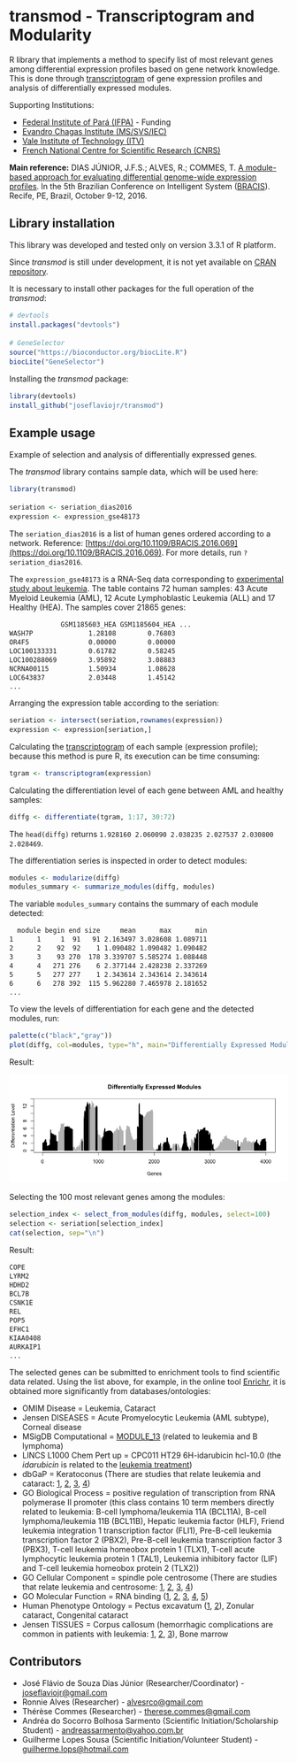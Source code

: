 
# transmod - Transcriptogram and Modularity

R library that implements a method to specify list of most relevant genes among differential expression profiles based on gene network knowledge. This is done through [transcriptogram](https://bmcgenomics.biomedcentral.com/articles/10.1186/1471-2164-15-1181) of gene expression profiles and analysis of differentially expressed modules.

Supporting Institutions:

* [Federal Institute of Pará (IFPA)](http://www.ifpa.edu.br/) - Funding
* [Evandro Chagas Institute (MS/SVS/IEC)](http://www.iec.gov.br/)
* [Vale Institute of Technology (ITV)](http://www.vale.com/itv/)
* [French National Centre for Scientific Research (CNRS)](http://www.cnrs.fr/)

**Main reference:** DIAS JÚNIOR, J.F.S.; ALVES, R.; COMMES, T. [A module-based approach for evaluating differential genome-wide expression profiles](https://doi.org/10.1109/BRACIS.2016.069). In the 5th Brazilian Conference on Intelligent System ([BRACIS](http://cin.ufpe.br/%7Ebracis2016/)). Recife, PE, Brazil, October 9-12, 2016.

## Library installation

This library was developed and tested only on version 3.3.1 of R platform.

Since *transmod* is still under development, it is not yet available on [CRAN repository](https://cran.r-project.org/).

It is necessary to install other packages for the full operation of the *transmod*:

``` R
# devtools
install.packages("devtools")

# GeneSelector
source("https://bioconductor.org/biocLite.R")
biocLite("GeneSelector")
```

Installing the *transmod* package:


``` R
library(devtools)
install_github("joseflaviojr/transmod")
```

## Example usage

Example of selection and analysis of differentially expressed genes.

The *transmod* library contains sample data, which will be used here:

``` R
library(transmod)

seriation <- seriation_dias2016
expression <- expression_gse48173
```

The `seriation_dias2016` is a list of human genes ordered according to a network. Reference: [https://doi.org/10.1109/BRACIS.2016.069](https://doi.org/10.1109/BRACIS.2016.069). For more details, run `?seriation_dias2016`.

The `expression_gse48173` is a RNA-Seq data corresponding to [experimental study about leukemia](https://www.ncbi.nlm.nih.gov/geo/query/acc.cgi?acc=GSE48173). The table contains 72 human samples: 43 Acute Myeloid Leukemia (AML), 12 Acute Lymphoblastic Leukemia (ALL) and 17 Healthy (HEA). The samples cover 21865 genes:

``` no-highlight
             GSM1185603_HEA GSM1185604_HEA ...
WASH7P              1.28108        0.76803
OR4F5               0.00000        0.00000
LOC100133331        0.61782        0.58245
LOC100288069        3.95892        3.08883
NCRNA00115          1.50934        1.08628
LOC643837           2.03448        1.45142
...
```

Arranging the expression table according to the seriation:

``` R
seriation <- intersect(seriation,rownames(expression))
expression <- expression[seriation,]
```

Calculating the [transcriptogram](https://bmcgenomics.biomedcentral.com/articles/10.1186/1471-2164-15-1181) of each sample (expression profile); because this method is pure R, its execution can be time consuming:

``` R
tgram <- transcriptogram(expression)
```

Calculating the differentiation level of each gene between AML and healthy samples:

``` R
diffg <- differentiate(tgram, 1:17, 30:72)
```

The `head(diffg)` returns `1.928160 2.060090 2.038235 2.027537 2.030800 2.028469`.

The differentiation series is inspected in order to detect modules:

``` R
modules <- modularize(diffg)
modules_summary <- summarize_modules(diffg, modules)
```

The variable `modules_summary` contains the summary of each module detected:

``` no-highlight
  module begin end size     mean      max      min
1      1     1  91   91 2.163497 3.028608 1.089711
2      2    92  92    1 1.090482 1.090482 1.090482
3      3    93 270  178 3.339707 5.585274 1.088448
4      4   271 276    6 2.377144 2.428238 2.337269
5      5   277 277    1 2.343614 2.343614 2.343614
6      6   278 392  115 5.962280 7.465978 2.181652
...
```

To view the levels of differentiation for each gene and the detected modules, run:

``` R
palette(c("black","gray"))
plot(diffg, col=modules, type="h", main="Differentially Expressed Modules", xlab="Genes", ylab="Differentiation Level")
```

Result:

![Image - Differentially Expressed Modules](https://github.com/joseflaviojr/transmod/raw/master/proj/example_modules.png)

Selecting the 100 most relevant genes among the modules:

``` R
selection_index <- select_from_modules(diffg, modules, select=100)
selection <- seriation[selection_index]
cat(selection, sep="\n")
```

Result:

``` no-highlight
COPE
LYRM2
HDHD2
BCL7B
CSNK1E
REL
POP5
EFHC1
KIAA0408
AURKAIP1
...
```

The selected genes can be submitted to enrichment tools to find scientific data related. Using the list above, for example, in the online tool [Enrichr](http://amp.pharm.mssm.edu/Enrichr/), it is obtained more significantly from databases/ontologies:

* OMIM Disease = Leukemia, Cataract
* Jensen DISEASES = Acute Promyelocytic Leukemia (AML subtype), Corneal disease
* MSigDB Computational = [MODULE_13](http://robotics.stanford.edu/~erans/cancer/modules/module_13) (related to leukemia and B lymphoma)
* LINCS L1000 Chem Pert up = CPC011 HT29 6H-idarubicin hcl-10.0 (the *idarubicin* is related to the [leukemia treatment](http://emedicine.medscape.com/article/2004793-overview))
* dbGaP = Keratoconus (There are studies that relate leukemia and cataract: [1](https://www.ncbi.nlm.nih.gov/pubmed/24116693), [2](https://www.ncbi.nlm.nih.gov/pmc/articles/PMC3861856/), [3](http://www.nature.com/eye/journal/v18/n7/full/6701308a.html?foxtrotcallback=true), [4](https://www.ncbi.nlm.nih.gov/pubmed/12579166))
* GO Biological Process = positive regulation of transcription from RNA polymerase II promoter (this class contains 10 term members directly related to leukemia: B-cell lymphoma/leukemia 11A (BCL11A), B-cell lymphoma/leukemia 11B (BCL11B), Hepatic leukemia factor (HLF), Friend leukemia integration 1 transcription factor (FLI1), Pre-B-cell leukemia transcription factor 2 (PBX2), Pre-B-cell leukemia transcription factor 3 (PBX3), T-cell leukemia homeobox protein 1 (TLX1), T-cell acute lymphocytic leukemia protein 1 (TAL1), Leukemia inhibitory factor (LIF) and T-cell leukemia homeobox protein 2 (TLX2))
* GO Cellular Component = spindle pole centrosome (There are studies that relate leukemia and centrosome: [1](https://www.ncbi.nlm.nih.gov/pmc/articles/PMC5411748/), [2](https://www.ncbi.nlm.nih.gov/pmc/articles/PMC4113111/), [3](http://onlinelibrary.wiley.com/store/10.1111/j.1365-2141.2009.07772.x/asset/j.1365-2141.2009.07772.x.pdf;jsessionid=76406C06B17CD3A74442763FB5709C6E.f02t01?v=1&t=j6fi9k9v&s=72c1748f26b43786413fdc073bb635f809116634), [4](https://www.ncbi.nlm.nih.gov/pubmed/11309836))
* GO Molecular Function = RNA binding ([1](http://cancerdiscovery.aacrjournals.org/content/7/6/OF16), [2](http://www.lrjournal.com/article/S0145-2126(17)30015-2/pdf), [3](http://www.bloodjournal.org/content/128/22/739?sso-checked=true), [4](https://www.sciencedaily.com/releases/2016/03/160314211412.htm), [5](http://www.nature.com/ni/journal/v11/n8/full/ni.1901.html))
* Human Phenotype Ontology = Pectus excavatum ([1](https://www.ncbi.nlm.nih.gov/pmc/articles/PMC4267483/), [2](https://www.ncbi.nlm.nih.gov/pmc/articles/PMC3401115/)), Zonular cataract, Congenital cataract
* Jensen TISSUES = Corpus callosum (hemorrhagic complications are common in patients with leukemia: [1](http://www.japi.org/october_2015/13_cr_acute_myeloid_leukemia.pdf), [2](https://www.ncbi.nlm.nih.gov/pmc/articles/PMC4895777/), [3](https://www.ncbi.nlm.nih.gov/pmc/articles/PMC3099428/)), Bone marrow

## Contributors

* José Flávio de Souza Dias Júnior (Researcher/Coordinator) - joseflaviojr@gmail.com
* Ronnie Alves (Researcher) - alvesrco@gmail.com
* Thérèse Commes (Researcher) - therese.commes@gmail.com
* Andréa do Socorro Bolhosa Sarmento (Scientific Initiation/Scholarship Student) - andreassarmento@yahoo.com.br
* Guilherme Lopes Sousa (Scientific Initiation/Volunteer Student) - guilherme.lops@hotmail.com
